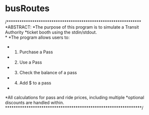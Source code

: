# busRoutes

/***************************************************************
*ABSTRACT:
*The purpose of this program is to simulate a Transit Authority
*ticket booth using the stdin/stdout.  
*
*The program allows users to:
*	1. Purchase a Pass
*	2. Use a Pass
*	3. Check the balance of a pass
*	4. Add $ to a pass
*
*All calculations for pass and ride prices, including multiple
*optional discounts are handled within.   
****************************************************************/
